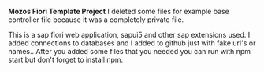 **Mozos Fiori Template Project**
I deleted some files for example base controller file because it was a completely private file.


This is a sap fiori web application, sapui5 and other sap extensions used. I added connections to databases and I added to github just with fake url's or names..
After you added some files that you needed you can run with npm start but don't forget to install npm. 
